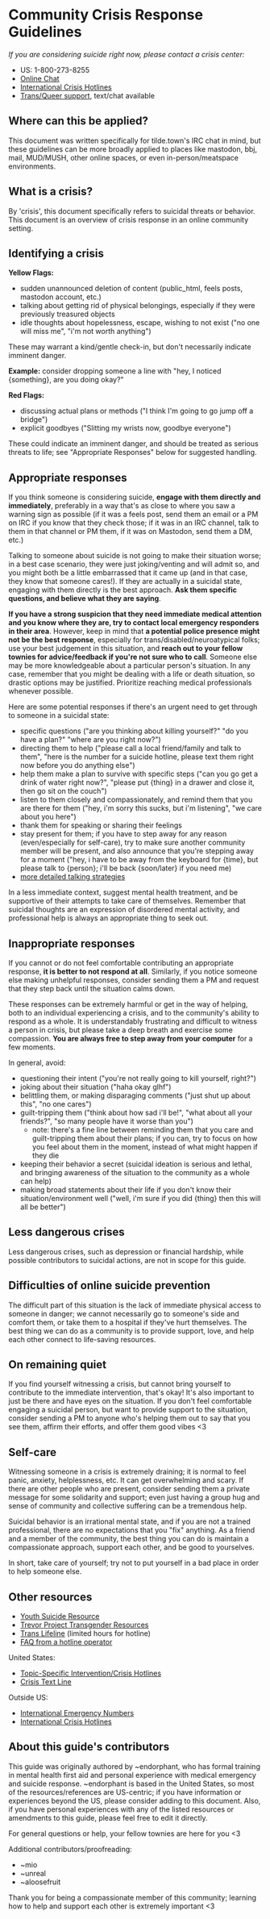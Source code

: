 Community Crisis Response Guidelines
====================================

*If you are considering suicide right now, please contact a crisis center:*

* US: 1-800-273-8255
* [Online Chat](https://suicidepreventionlifeline.org/chat/)
* [International Crisis Hotlines](http://ibpf.org/resource/list-international-suicide-hotlines)
* [Trans/Queer support](https://www.thetrevorproject.org/get-help-now/), text/chat available

Where can this be applied?
--------------------------

This document was written specifically for tilde.town's IRC chat in mind, but these
guidelines can be more broadly applied to places like mastodon, bbj, mail,
MUD/MUSH, other online spaces, or even in-person/meatspace environments.

What is a crisis?
-----------------

By 'crisis', this document specifically refers to suicidal threats or behavior.
This document is an overview of crisis response in an online community setting.

Identifying a crisis
--------------------

**Yellow Flags:** 

* sudden unannounced deletion of content (public_html, feels posts, mastodon account, etc.)
* talking about getting rid of physical belongings, especially if they were
  previously treasured objects
* idle thoughts about hopelessness, escape, wishing to not exist ("no one will miss me", 
"i'm not worth anything")

These may warrant a kind/gentle check-in, but don't necessarily
indicate imminent danger. 

**Example:** consider dropping someone a line with "hey, I noticed
{something}, are you doing okay?"

**Red Flags:** 

* discussing actual plans or methods ("I think I'm going to go jump off a bridge")
* explicit goodbyes ("Slitting my wrists now, goodbye everyone")

These could indicate an imminent danger, and should be treated as
serious threats to life; see "Appropriate Responses" below for suggested
handling.

Appropriate responses
---------------------

If you think someone is considering suicide, **engage with them directly and
immediately**, preferably in a way that's as close to where you saw a warning
sign as possible (if it was a feels post, send them an email or a PM on IRC if
you know that they check those; if it was in an IRC channel, talk to them in
that channel or PM them, if it was on Mastodon, send them a DM, etc.)

Talking to someone about suicide is not going to make their situation worse; in
a best case scenario, they were just joking/venting and will admit so, and you
might both be a little embarrassed that it came up (and in that case, they know
that someone cares!). If they are actually in a suicidal state, engaging with
them directly is the best approach. **Ask them specific questions, and believe
what they are saying**.

**If you have a strong suspicion that they need immediate medical attention and
you know where they are, try to contact local emergency responders in their
area**. However, keep in mind that **a potential police presence might not be the
best response**, especially for trans/disabled/neuroatypical folks; use your best
judgement in this situation, and **reach out to your fellow townies for
advice/feedback if you're not sure who to call**. Someone else may be more
knowledgeable about a particular person's situation. In any case, remember that
you might be dealing with a life or death situation, so drastic options may be
justified. Prioritize reaching medical professionals whenever possible.

Here are some potential responses if there's an urgent need to get through to
someone in a suicidal state:

* specific questions ("are you thinking about killing yourself?" "do you have a
  plan?" "where are you right now?")
* directing them to help ("please call a local friend/family and talk to them",
  "here is the number for a suicide hotline, please text them right now before
  you do anything else")
* help them make a plan to survive with specific steps ("can you go get a drink
  of water right now?", "please put {thing} in a drawer and close it, then go
  sit on the couch")
* listen to them closely and compassionately, and remind them that you are
  there for them ("hey, i'm sorry this sucks, but i'm listening", "we care
  about you here")
* thank them for speaking or sharing their feelings
* stay present for them; if you have to step away for any reason
  (even/especially for self-care), try to make sure another community member
  will be present, and also announce that you're stepping away for a moment
  ("hey, i have to be away from the keyboard for {time}, but please talk to
  {person}; i'll be back {soon/later} if you need me)
* [more detailed talking strategies](https://www.reddit.com/r/SWResources/comments/igh87/concerned_but_dont_know_what_to_say_here_are_some/)

In a less immediate context, suggest mental health treatment, and be supportive
of their attempts to take care of themselves. Remember that suicidal thoughts
are an expression of disordered mental activity, and professional help is
always an appropriate thing to seek out.

Inappropriate responses
----------------------

If you cannot or do not feel comfortable contributing an appropriate response,
**it is better to not respond at all**. Similarly, if you notice someone else
making unhelpful responses, consider sending them a PM and request that they
step back until the situation calms down.

These responses can be extremely harmful or get in the way of helping, both to
an individual experiencing a crisis, and to the community's ability to respond
as a whole. It is understandably frustrating and difficult to witness a person
in crisis, but please take a deep breath and exercise some
compassion. **You are always free to step away from your computer** for a few 
moments.

In general, avoid:

* questioning their intent ("you're not really going to kill yourself, right?")
* joking about their situation ("haha okay glhf")
* belittling them, or making disparaging comments ("just shut up about this",
  "no one cares")
* guilt-tripping them ("think about how sad i'll be!", "what about all your
  friends?", "so many people have it worse than you")
    * note: there's a fine line between reminding them that you care and
      guilt-tripping them about their plans; if you can, try to focus on how
      you feel about them in the moment, instead of what might happen if they
      die
* keeping their behavior a secret (suicidal ideation is serious and lethal, and
  bringing awareness of the situation to the community as a whole can help)
* making broad statements about their life if you don't know their
  situation/environment well ("well, i'm sure if you did {thing} then this will
  all be better")

Less dangerous crises
---------------------

Less dangerous crises, such as depression or financial hardship,
while possible contributors to suicidal actions, are not in scope for this
guide.

Difficulties of online suicide prevention
-----------------------------------------

The difficult part of this situation is the lack of immediate physical access
to someone in danger; we cannot necessarily go to someone's side and comfort
them, or take them to a hospital if they've hurt themselves. The best thing we
can do as a community is to provide support, love, and help each other connect
to life-saving resources.

On remaining quiet
------------------

If you find yourself witnessing a crisis, but cannot bring yourself to
contribute to the immediate intervention, that's okay! It's also important to
just be there and have eyes on the situation. If you don't feel comfortable
engaging a suicidal person, but want to provide support to the situation,
consider sending a PM to anyone who's helping them out to say that you see
them, affirm their efforts, and offer them good vibes <3

Self-care
---------

Witnessing someone in a crisis is extremely draining; it is normal to feel
panic, anxiety, helplessness, etc. It can get overwhelming and scary. If there
are other people who are present, consider sending them a private message for
some solidarity and support; even just having a group hug and sense of
community and collective suffering can be a tremendous help.

Suicidal behavior is an irrational mental state, and if you are not a trained
professional, there are no expectations that you "fix" anything. As a friend
and a member of the community, the best thing you can do is maintain a
compassionate approach, support each other, and be good to yourselves.

In short, take care of yourself; try not to put yourself in a bad place in
order to help someone else.






Other resources
---------------

* [Youth Suicide Resource](https://www.13reasonswhytoolkit.org/youth)
* [Trevor Project Transgender Resources](https://www.thetrevorproject.org/trvr_support_center/trans-gender-identity/#sm.00001dziymurdzdxqt2tr7kfg6i0f)
* [Trans Lifeline](https://www.translifeline.org/) (limited hours for hotline)
* [FAQ from a hotline operator](https://www.reddit.com/r/SWResources/comments/1c7ntr/suicide_hotline_faqs/)

United States:

* [Topic-Specific Intervention/Crisis Hotlines](https://www.allaboutcounseling.com/crisis_hotlines.htm)
* [Crisis Text Line](https://www.crisistextline.org/)

Outside US:

* [International Emergency Numbers](https://en.wikipedia.org/wiki/List_of_suicide_crisis_lines)
* [International Crisis Hotlines](http://ibpf.org/resource/list-international-suicide-hotlines)

About this guide's contributors
-------------------------------

This guide was originally authored by ~endorphant, who has formal training in
mental health first aid and personal experience with medical emergency and
suicide response. ~endorphant is based in the United States, so most of the
resources/references are US-centric; if you have information or experiences
beyond the US, please consider adding to this document. Also, if you have
personal experiences with any of the listed resources or amendments to this
guide, please feel free to edit it directly.

For general questions or help, your fellow townies are here for you <3

Additional contributors/proofreading:

* ~mio
* ~unreal
* ~aloosefruit

Thank you for being a compassionate member of this community; learning how to
help and support each other is extremely important <3
